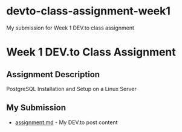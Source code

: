 # devto-class-assignment-week1
My submission for Week 1 DEV.to class assignment

# Week 1 DEV.to Class Assignment

## Assignment Description
PostgreSQL Installation and Setup on a Linux Server

## My Submission
- [assignment.md](assignment.md) - My DEV.to post content

